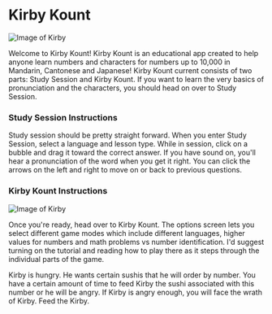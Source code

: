 # Kirby Kount

![Image of Kirby](https://media.giphy.com/media/5ev3alRsskWA0/giphy.gif)

Welcome to Kirby Kount!  Kirby Kount is an educational app created to help anyone learn numbers and characters for numbers up to 10,000 in Mandarin, Cantonese and Japanese!  Kirby Kount current consists of two parts: Study Session and Kirby Kount.  If you want to learn the very basics of pronunciation and the characters, you should head on over to Study Session.

### Study Session Instructions

Study session should be pretty straight forward. When you enter Study Session, select a language and lesson type. While in session, click on a bubble and drag it toward the correct answer.  If you have sound on, you'll hear a pronunciation of the word when you get it right.  You can click the arrows on the left and right to move on or back to previous questions.

### Kirby Kount Instructions

![Image of Kirby](https://imgur.com/ikHP6Z8)

Once you're ready, head over to Kirby Kount.  The options screen lets you select different game modes which include different languages, higher values for numbers and math problems vs number identification.  I'd suggest turning on the tutorial and reading how to play there as it steps through the individual parts of the game.

Kirby is hungry.  He wants certain sushis that he will order by number.  You have a certain amount of time to feed Kirby the sushi associated with this number or he will be angry.  If Kirby is angry enough, you will face the wrath of Kirby.  Feed the Kirby.

### 


